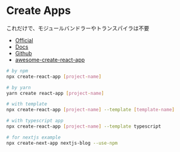 # Create Apps
これだけで、モジュールバンドラーやトランスパイラは不要

- [Official](https://create-react-app.dev/)
- [Docs](https://create-react-app.dev/docs/getting-started)
- [Github](https://github.com/facebook/create-react-app)
- [awesome-create-react-app](https://github.com/tuchk4/awesome-create-react-app)

```bash
# by npm
npx create-react-app [project-name]

# by yarn
yarn create react-app [project-name]

# with template 
npx create-react-app [project-name] --template [template-name]

# with typescript app
npx create-react-app [project-name] --template typescript

# for nextjs example
npx create-next-app nextjs-blog --use-npm
```
